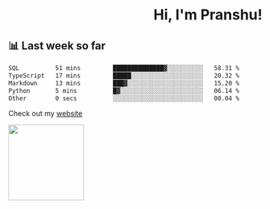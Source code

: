 <div align="right" >
   
   <H1>Hi, I'm Pranshu!</H1>

</div>

## 📊 Last week so far
<!--START_SECTION:waka-->

```txt
SQL          51 mins         ██████████████▓░░░░░░░░░░   58.31 %
TypeScript   17 mins         █████░░░░░░░░░░░░░░░░░░░░   20.32 %
Markdown     13 mins         ███▓░░░░░░░░░░░░░░░░░░░░░   15.20 %
Python       5 mins          █▓░░░░░░░░░░░░░░░░░░░░░░░   06.14 %
Other        0 secs          ░░░░░░░░░░░░░░░░░░░░░░░░░   00.04 %
```

<!--END_SECTION:waka-->

Check out my [website](https://pranshu05.vercel.app)

<img align="left" width="150" src="https://user-images.githubusercontent.com/70943732/209951571-93b7afe5-f523-4683-b725-5d94b287e94e.png">

